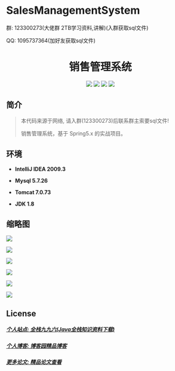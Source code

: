 
# SalesManagementSystem

<p>群: 123300273(大佬群 2TB学习资料,讲解)(入群获取sql文件)</p>
<p>QQ: 1095737364(加好友获取sql文件)</p>

<p><h1 align="center">销售管理系统</h1></p>

<p align="center">
	<img src="https://img.shields.io/badge/jdk-1.8-orange.svg"/>
    <img src="https://img.shields.io/badge/spring-5.x-lightgrey.svg"/>
    <img src="https://img.shields.io/badge/springmvc-3.x-blue.svg"/>
    <img src="https://img.shields.io/badge/mybatis-3.x-blue.svg"/>
</p>

## 简介

> 本代码来源于网络, 请入群(123300273)后联系群主索要sql文件!
>
> 销售管理系统，基于 Spring5.x 的实战项目。





## 环境

- <b>IntelliJ IDEA 2009.3</b>

- <b>Mysql 5.7.26</b>

- <b>Tomcat 7.0.73</b>

- <b>JDK 1.8</b>


## 缩略图

![](https://img2020.cnblogs.com/blog/588112/202011/588112-20201122122624424-390373469.png)

![](https://img2020.cnblogs.com/blog/588112/202011/588112-20201122122633084-1534274156.png)

![](https://img2020.cnblogs.com/blog/588112/202011/588112-20201122122644350-920885727.png)

![](https://img2020.cnblogs.com/blog/588112/202011/588112-20201122122658106-356231109.png)

![](https://img2020.cnblogs.com/blog/588112/202011/588112-20201122122709456-780973060.png)

![](https://img2020.cnblogs.com/blog/588112/202011/588112-20201122122718524-723608043.png)

## License

##### [个人站点: 全栈九九六(Java全栈知识资料下载)](https://www.blog996.com/)
##### [个人博客: 博客园精品博客](https://www.cnblogs.com/yysbolg/)
##### [更多论文: 精品论文查看](https://www.cnblogs.com/yysbolg/category/1886262.html)

